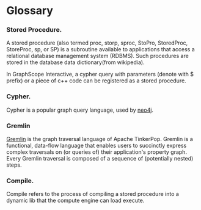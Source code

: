 # Glossary

### Stored Procedure.
A stored procedure (also termed proc, storp, sproc, StoPro, StoredProc, StoreProc, sp, or SP) is a subroutine available to applications that access a relational database management system (RDBMS). Such procedures are stored in the database data dictionary(from wikipedia). 

In GraphScope Interactive, a cypher query with parameters (denote with $ prefix) or a piece of c++ code can be registered as a stored procedure.


### Cypher.

Cypher is a popular graph query language, used by [neo4j](https://neo4j.com/developer/cypher/).

### Gremlin

[Gremlin](https://tinkerpop.apache.org/gremlin.html) is the graph traversal language of Apache TinkerPop. Gremlin is a functional, data-flow language that enables users to succinctly express complex traversals on (or queries of) their application's property graph. Every Gremlin traversal is composed of a sequence of (potentially nested) steps.

### Compile.

Compile refers to the process of compiling a stored procedure into a dynamic lib that the compute engine can load execute.